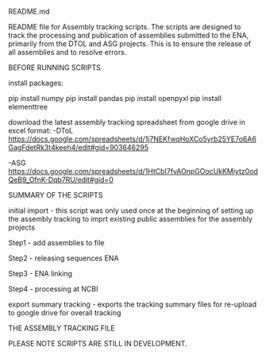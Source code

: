 README.md

README file for Assembly tracking scripts.
The scripts are designed to track the processing and publication of assemblies submitted to the ENA, primarily from the DTOL and ASG projects. This is to ensure the release of all assemblies and to resolve errors.

BEFORE RUNNING SCRIPTS

install packages:

pip install numpy
pip install pandas
pip install openpyxl
pip install elementtree

download the latest assembly tracking spreadsheet from google drive in excel format:
-DToL
https://docs.google.com/spreadsheets/d/1j7NEKfwqHoXCo5yrb25YE7o6A6GagFdetRk3t4keeh4/edit#gid=903646295

-ASG
https://docs.google.com/spreadsheets/d/1HtCbI7fvAOnpGOocUkKMiytz0odQeB9_OfnK-Dqb7RU/edit#gid=0


SUMMARY OF THE SCRIPTS

initial import - this script was only used once at the beginning of setting up the assembly tracking to imprt existing public assemblies for the assembly projects

Step1 - add assemblies to file

Step2 - releasing sequences ENA

Step3 - ENA linking

Step4 - processing at NCBI

export summary tracking - exports the tracking summary files for re-upload to google drive for overall tracking

THE ASSEMBLY TRACKING FILE


PLEASE NOTE SCRIPTS ARE STILL IN DEVELOPMENT.



 